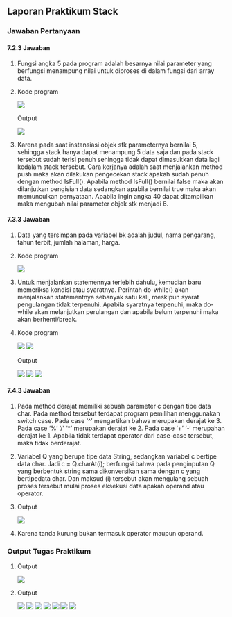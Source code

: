 ## Laporan Praktikum Stack

### Jawaban Pertanyaan

#### 7.2.3 Jawaban
1.	Fungsi angka 5 pada program adalah besarnya nilai parameter yang berfungsi menampung nilai untuk diproses di dalam fungsi dari array data.
2.	Kode program

      <img src = "./SS/1.jpg">

      Output

      <img src = "./SS/2.jpg">

3.	Karena pada saat instansiasi objek stk parameternya bernilai 5, sehingga stack hanya dapat menampung 5 data saja dan pada stack tersebut sudah terisi penuh sehingga tidak dapat dimasukkan data lagi kedalam stack tersebut.  Cara kerjanya adalah saat menjalankan method push maka akan dilakukan pengecekan stack apakah sudah penuh dengan method IsFull(). Apabila method IsFull() bernilai false maka akan dilanjutkan pengisian data sedangkan apabila bernilai true maka akan memunculkan pernyataan. Apabila ingin angka 40 dapat ditampilkan maka mengubah nilai parameter objek stk menjadi 6.


#### 7.3.3 Jawaban
1.	Data yang tersimpan pada variabel bk  adalah judul, nama pengarang, tahun terbit, jumlah halaman, harga.
2.	Kode program

      <img src = "./SS/3.jpg">

3.	Untuk menjalankan statemennya terlebih dahulu, kemudian baru memeriksa kondisi atau syaratnya. Perintah do-while() akan menjalankan statementnya sebanyak satu kali, meskipun syarat pengulangan tidak terpenuhi. Apabila syaratnya terpenuhi, maka do-while akan melanjutkan perulangan dan apabila belum terpenuhi maka akan berhenti/break.
4.	Kode program
   
      <img src = "./SS/4.jpg">

      <img src = "./SS/5.jpg">

      Output

      <img src = "./SS/6.jpg">

      <img src = "./SS/7.jpg">

      <img src = "./SS/8.jpg">


#### 7.4.3 Jawaban
1. Pada method derajat memiliki sebuah parameter c dengan tipe data char. Pada method tersebut terdapat program pemilihan menggunakan switch case. Pada case ‘^’ mengartikan bahwa merupakan derajat ke 3. Pada case ‘%’ ‘/’ ‘*’ merupakan derajat ke 2. Pada case ‘+’ ‘-‘ merupahan derajat ke 1. Apabila tidak terdapat operator dari case-case tersebut, maka tidak berderajat.
2. Variabel Q yang berupa tipe data String, sedangkan variabel c bertipe data char. Jadi c = Q.charAt(i); berfungsi bahwa pada penginputan Q yang berbentuk string sama dikonversikan sama dengan c yang bertipedata char. Dan maksud (i) tersebut akan mengulang sebuah proses tersebut mulai proses eksekusi data apakah operand atau operator.
3.  Output

      <img src = "./SS/9.jpg">

4. Karena tanda kurung bukan termasuk operator maupun operand.


### Output Tugas Praktikum

1. Output

   <img src = "./SS/10.jpg">

2. Output

   <img src = "./SS/11.jpg">

   <img src = "./SS/12.jpg">

   <img src = "./SS/13.jpg">

   <img src = "./SS/14.jpg">

   <img src = "./SS/15.jpg">

   <img src = "./SS/16.jpg">

   <img src = "./SS/17.jpg">
 
 
 
 
 
 
 
